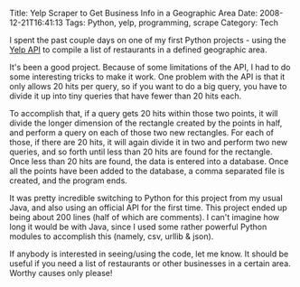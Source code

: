 Title: Yelp Scraper to Get Business Info in a Geographic Area
Date: 2008-12-21T16:41:13
Tags: Python, yelp, programming, scrape
Category: Tech

I spent the past couple days on one of my first Python projects - using the <a href="http://www.yelp.com/developers">Yelp API</a> to compile a list of restaurants in a defined geographic area.

It's been a good project. Because of some limitations of the API, I had to do some interesting tricks to make it work. One problem with the API is that it only allows 20 hits per query, so if you want to do a big query, you have to divide it up into tiny queries that have fewer than 20 hits each. 

To accomplish that, if a query gets 20 hits within those two points, it will divide the longer dimension of the rectangle created by the points in half, and perform a query on each of those two new rectangles. For each of those, if there are 20 hits, it will again divide it in two and perform two new queries, and so forth until less than 20 hits are found for the rectangle. Once less than 20 hits are found, the data is entered into a database. Once all the points have been added to the database, a comma separated file is created, and the program ends. 

It was pretty incredible switching to Python for this project from my usual Java, and also using an official API for the first time. This project ended up being about 200 lines (half of which are comments). I can't imagine how long it would be with Java, since I used some rather powerful Python modules to accomplish this (namely, csv, urllib & json).

If anybody is interested in seeing/using the code, let me know. It should be useful if you need a list of restaurants or other businesses in a certain area. Worthy causes only please!
